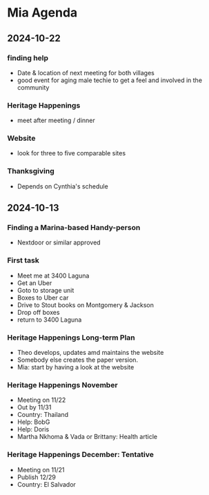 # Mia Agenda


## 2024-10-22

### finding help

* Date & location of next meeting for both villages
* good event for aging male techie to get a feel and involved in the community

### Heritage Happenings

* meet after meeting / dinner

### Website

* look for three to five comparable sites

### Thanksgiving

* Depends on Cynthia's schedule


## 2024-10-13


### Finding a Marina-based Handy-person

* Nextdoor or similar approved

### First task

* Meet me at 3400 Laguna
* Get an Uber
* Goto to storage unit
* Boxes to Uber car
* Drive to Stout books on Montgomery & Jackson
* Drop off boxes
* return to 3400 Laguna


### Heritage Happenings Long-term Plan

* Theo develops, updates amd maintains the website
* Somebody else creates the paper version.
* Mia: start by having a look at the website

### Heritage Happenings November

* Meeting on 11/22
* Out by 11/31
* Country: Thailand
* Help: BobG
* Help: Doris
* Martha Nkhoma & Vada or Brittany: Health article


### Heritage Happenings December: Tentative

* Meeting on 11/21
* Publish 12/29
* Country: El Salvador


